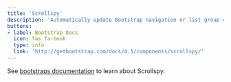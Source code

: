 ```yaml
---
title: 'Scrollspy'
description: 'Automatically update Bootstrap navigation or list group components based on scroll position to indicate which link is currently active in the viewport.'
buttons: 
- label: Bootstrap Docs
  icon: fas fa-book   
  type: info   
  link: 'http://getbootstrap.com/docs/4.1/components/scrollspy/'
---
```


See [bootstraps documentation](http://getbootstrap.com/docs/4.1/components/scrollspy/) to learn about Scrollspy.
